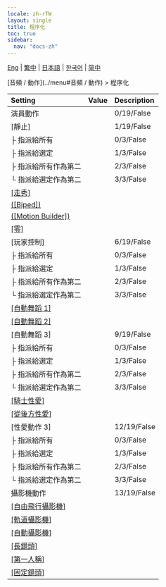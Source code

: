 ```yaml
---
locale: zh-rTW
layout: single
title: 程序化
toc: true
sidebar:
  nav: "docs-zh"
---
```

[Eng](/dancexr/menu/2025.4/motion/procedural) | [繁中](/tw/dancexr/menu/2025.4/motion/procedural) | [日本語](/jp/dancexr/menu/2025.4/motion/procedural) | [한국어](/kr/dancexr/menu/2025.4/motion/procedural) | [简中](/zh/dancexr/menu/2025.4/motion/procedural)

[音頻 / 動作](../menu#音頻 / 動作) > 程序化



| Setting | Value | Description |
| :--- | --- | :--- |
| 演員動作 || 0/19/False
| [靜止] || 1/19/False
| ├ 指派給所有 || 0/3/False
| ├ 指派給選定 || 1/3/False
| ├ 指派給所有作為第二 || 2/3/False
| └ 指派給選定作為第二 || 3/3/False
| [[走秀]](catwalk) |
| [([Biped])](biped) |
| [([Motion Builder])](motion_builder) |
| [[零]](zero) |
| [玩家控制] || 6/19/False
| ├ 指派給所有 || 0/3/False
| ├ 指派給選定 || 1/3/False
| ├ 指派給所有作為第二 || 2/3/False
| └ 指派給選定作為第二 || 3/3/False
| [[自動舞蹈 1]](auto_dance_1) |
| [[自動舞蹈 2]](auto_dance_2) |
| [自動舞蹈 3] || 9/19/False
| ├ 指派給所有 || 0/3/False
| ├ 指派給選定 || 1/3/False
| ├ 指派給所有作為第二 || 2/3/False
| └ 指派給選定作為第二 || 3/3/False
| [[騎士性愛]](cowgirl_sex) |
| [[從後方性愛]](sex_from_behind) |
| [性愛動作 3] || 12/19/False
| ├ 指派給所有 || 0/3/False
| ├ 指派給選定 || 1/3/False
| ├ 指派給所有作為第二 || 2/3/False
| └ 指派給選定作為第二 || 3/3/False
| 攝影機動作 || 13/19/False
| [[自由飛行攝影機]](freefly_cam) |
| [[軌道攝影機]](orbit_cam) |
| [[自動攝影機]](auto_cam) |
| [[長鏡頭]](long_take) |
| [[第一人稱]](first_person) |
| [[固定鏡頭]](fixed_camera) |
